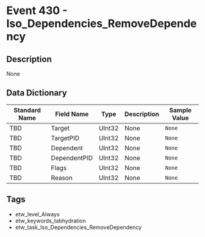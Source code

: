 # Event 430 - Iso_Dependencies_RemoveDependency

## Description
None

## Data Dictionary
|Standard Name|Field Name|Type|Description|Sample Value|
|---|---|---|---|---|
|TBD|Target|UInt32|None|`None`|
|TBD|TargetPID|UInt32|None|`None`|
|TBD|Dependent|UInt32|None|`None`|
|TBD|DependentPID|UInt32|None|`None`|
|TBD|Flags|UInt32|None|`None`|
|TBD|Reason|UInt32|None|`None`|

## Tags
* etw_level_Always
* etw_keywords_tabhydration
* etw_task_Iso_Dependencies_RemoveDependency